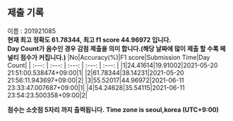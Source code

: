 


  
## 제출 기록  
이름 : 201921085  
**현재 최고 정확도 61.78344, 최고 f1 score 44.96972 입니다.**  
**Day Count가 음수인 경우 감점 제출을 의미 합니다.(해당 날짜에 많이 제출 할 수록 페널티 점수가 커집니다.)**
|No|Accuracy(%)|F1 score|Submission Time|Day Count|
| :---: | :---: | :---: | :---: | :---: |
|1|24.41614|19.91002|2021-05-20 21:51:00.538474+09:00|1|
|2|61.78344|38.14231|2021-05-20 21:56:11.943697+09:00|2|
|3|55.52017|44.96972|2021-06-11 23:33:47.007687+09:00|1|
|4|54.24628|35.54115|2021-06-11 23:54:23.500358+09:00|2|


**점수는 소숫점 5자리 까지 출력됩니다.**
**Time zone is seoul,korea (UTC+9:00)**
